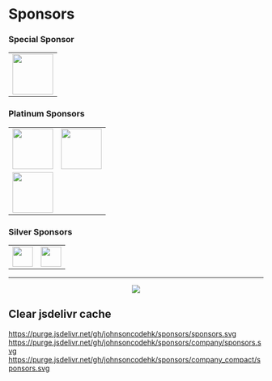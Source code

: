 # Sponsors

### Special Sponsor

<table>
  <tbody>
    <tr>
      <td align="center" valign="middle">
        <a href="https://stackblitz.com/"><img src="https://cdn.jsdelivr.net/gh/johnsoncodehk/sponsors/logos/StackBlitz.png" height="80" /></a>
      </td>
      </td>
    </tr>
  </tbody>
</table>

### Platinum Sponsors

<table>
  <tbody>
    <tr>
      <td align="center" valign="middle">
        <a href="https://vuejs.org/"><img src="https://cdn.jsdelivr.net/gh/johnsoncodehk/sponsors/logos/Vue.svg" height="80" /></a>
      </td>
      <td align="center" valign="middle">
        <a href="https://astro.build/"><img src="https://cdn.jsdelivr.net/gh/johnsoncodehk/sponsors/logos/Astro.svg" height="80" /></a>
      </td>
    </tr>
    <tr>
      <td align="center" valign="middle">
        <a href="https://www.jetbrains.com/"><img src="https://cdn.jsdelivr.net/gh/johnsoncodehk/sponsors/logos/JetBrains.svg" height="80" /></a>
      </td>
    </tr>
  </tbody>
</table>

### Silver Sponsors

<table>
  <tbody>
    <tr>
      <td align="center" valign="middle">
        <a href="https://www.prefect.io/"><img src="https://cdn.jsdelivr.net/gh/johnsoncodehk/sponsors/logos/Prefect.svg" height="40" /></a>
      </td>
      <td align="center" valign="middle">
        <a href="https://www.techjobasia.com/"><img src="https://cdn.jsdelivr.net/gh/johnsoncodehk/sponsors/logos/TechJobAsia.png" height="40" /></a>
      </td>
    </tr>
  </tbody>
</table>

---

<p align="center">
  <a href="https://cdn.jsdelivr.net/gh/johnsoncodehk/sponsors/sponsors.svg">
    <img src="https://cdn.jsdelivr.net/gh/johnsoncodehk/sponsors/sponsors.svg"/>
  </a>
</p>

## Clear jsdelivr cache

https://purge.jsdelivr.net/gh/johnsoncodehk/sponsors/sponsors.svg
https://purge.jsdelivr.net/gh/johnsoncodehk/sponsors/company/sponsors.svg
https://purge.jsdelivr.net/gh/johnsoncodehk/sponsors/company_compact/sponsors.svg
